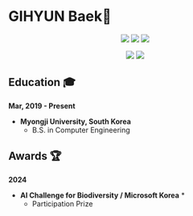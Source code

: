 #  GIHYUN Baek👋

<div align="center">
  <p>
  <img src="https://img.shields.io/badge/Python-3776AB?style=for-the-badge&logo=Python&logoColor=white">
  <img src="https://img.shields.io/badge/PyTorch-EE4C2C?style=for-the-badge&logo=PyTorch&logoColor=white">
  <img src="https://img.shields.io/badge/TensorFlow-FF6F00?style=for-the-badge&logo=TensorFlow&logoColor=white">
  </p>
  
  <p>
  <img src="https://img.shields.io/badge/Dart-0175C2?style=for-the-badge&logo=Dart&logoColor=white">
  <img src="https://img.shields.io/badge/flutter-02569B?style=for-the-badge&logo=flutter&logoColor=white">
  </p>

</div>

## Education 🎓

**Mar, 2019 - Present**

* **Myongji University, South Korea**
  * B.S. in Computer Engineering


## Awards 🏆

**2024**

* **AI Challenge for Biodiversity / Microsoft Korea** *
  * Participation Prize
